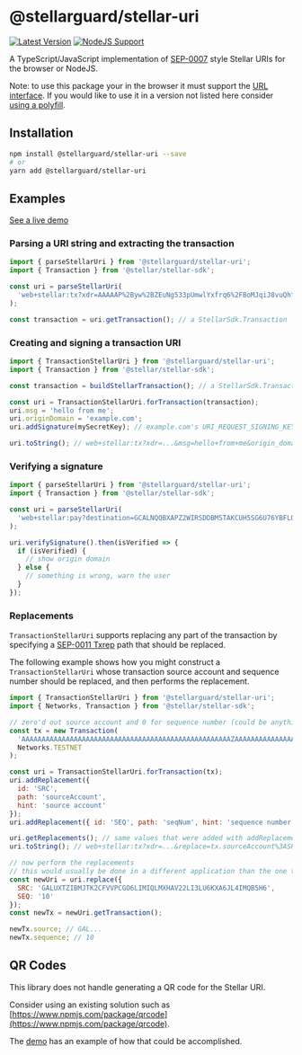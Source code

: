 # @stellarguard/stellar-uri

[![Latest Version](https://img.shields.io/npm/v/@stellarguard/stellar-uri.svg)](https://img.shields.io/npm/v/@stellarguard/stellar-uri.svg)
[![NodeJS Support](https://img.shields.io/node/v/@stellarguard/stellar-uri.svg)](https://img.shields.io/node/v/@stellarguard/stellar-uri.svg)

A TypeScript/JavaScript implementation of [SEP-0007](https://github.com/stellar/stellar-protocol/blob/master/ecosystem/sep-0007.md) style Stellar URIs for the browser or NodeJS.

Note: to use this package your in the browser it must support the [URL interface](https://developer.mozilla.org/en-US/docs/Web/API/URL#Browser_compatibility). If you would like to use it in a version not listed here consider [using a polyfill](https://www.npmjs.com/package/url-polyfill).

## Installation

```bash
npm install @stellarguard/stellar-uri --save
# or
yarn add @stellarguard/stellar-uri
```

## Examples

[See a live demo](https://stellarguard.github.io/stellar-uri/demo)

### Parsing a URI string and extracting the transaction

```js
import { parseStellarUri } from '@stellarguard/stellar-uri';
import { Transaction } from '@stellar/stellar-sdk';

const uri = parseStellarUri(
  'web+stellar:tx?xdr=AAAAAP%2Byw%2BZEuNg533pUmwlYxfrq6%2FBoMJqiJ8vuQhf6rHWmAAAAZAB8NHAAAAABAAAAAAAAAAAAAAABAAAAAAAAAAEAAAAA%2F7LD5kS42DnfelSbCVjF%2Burr8GgwmqIny%2B5CF%2FqsdaYAAAAAAAAAAACYloAAAAAAAAAAAA'
);

const transaction = uri.getTransaction(); // a StellarSdk.Transaction
```

### Creating and signing a transaction URI

```js
import { TransactionStellarUri } from '@stellarguard/stellar-uri';
import { Transaction } from '@stellar/stellar-sdk';

const transaction = buildStellarTransaction(); // a StellarSdk.Transaction

const uri = TransactionStellarUri.forTransaction(transaction);
uri.msg = 'hello from me';
uri.originDomain = 'example.com';
uri.addSignature(mySecretKey); // example.com's URI_REQUEST_SIGNING_KEY

uri.toString(); // web+stellar:tx?xdr=...&msg=hello+from+me&origin_domain=example.com&signature=...
```

### Verifying a signature

```js
import { parseStellarUri } from '@stellarguard/stellar-uri';
import { Transaction } from '@stellar/stellar-sdk';

const uri = parseStellarUri(
  'web+stellar:pay?destination=GCALNQQBXAPZ2WIRSDDBMSTAKCUH5SG6U76YBFLQLIXJTF7FE5AX7AOO&amount=120.1234567&memo=skdjfasf&msg=pay%20me%20with%20lumens&origin_domain=someDomain.com&signature=JTlGMGzxUv90P2SWxUY9xo%2BLlbXaDloend6gkpyylY8X4bUNf6%2F9mFTMJs7JKqSDPRtejlK1kQvrsJfRZSJeAQ%3D%3D'
);

uri.verifySignature().then(isVerified => {
  if (isVerified) {
    // show origin domain
  } else {
    // something is wrong, warn the user
  }
});
```

### Replacements

`TransactionStellarUri` supports replacing any part of the transaction by specifying a [SEP-0011 Txrep](https://github.com/stellar/stellar-protocol/blob/master/ecosystem/sep-0011.md) path that should be replaced.

The following example shows how you might construct a `TransactionStellarUri` whose transaction source account and sequence number should be replaced, and then performs the replacement.

```js
import { TransactionStellarUri } from '@stellarguard/stellar-uri';
import { Networks, Transaction } from '@stellar/stellar-sdk';

// zero'd out source account and 0 for sequence number (could be anything though)
const tx = new Transaction(
  'AAAAAAAAAAAAAAAAAAAAAAAAAAAAAAAAAAAAAAAAAAAAAAAAAAAAZAAAAAAAAAAAAAAAAAAAAAAAAAABAAAAAAAAAAEAAAAA/gEcLzyF1yWJzkNwfz1AKFmfxPXqtoXgkOGE/W7tEYAAAAAAAAAAADuaygAAAAAAAAAAAA==',
  Networks.TESTNET
);

const uri = TransactionStellarUri.forTransaction(tx);
uri.addReplacement({
  id: 'SRC',
  path: 'sourceAccount',
  hint: 'source account'
});
uri.addReplacement({ id: 'SEQ', path: 'seqNum', hint: 'sequence number' });

uri.getReplacements(); // same values that were added with addReplacement
uri.toString(); // web+stellar:tx?xdr=...&replace=tx.sourceAccount%3ASRC%2Ctx.seqNum%3ASEQ%3BSRC%3Asource+account%2CSEQ%3Asequence+number

// now perform the replacements
// this would usually be done in a different application than the one that originally constructed it
const newUri = uri.replace({
  SRC: 'GALUXTZIBMJTK2CFVVPCGO6LIMIQLMXHAV22LI3LU6KXA6JL4IMQB5H6',
  SEQ: '10'
});
const newTx = newUri.getTransaction();

newTx.source; // GAL...
newTx.sequence; // 10
```

## QR Codes

This library does not handle generating a QR code for the Stellar URI.

Consider using an existing solution such as [https://www.npmjs.com/package/qrcode](https://www.npmjs.com/package/qrcode).

The [demo](https://stellarguard.github.io/stellar-uri/demo) has an example of how that could be accomplished.

